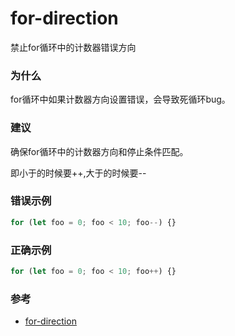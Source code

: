 # for-direction

禁止for循环中的计数器错误方向

### 为什么

for循环中如果计数器方向设置错误，会导致死循环bug。

### 建议

确保for循环中的计数器方向和停止条件匹配。

即小于的时候要++,大于的时候要--

### 错误示例

```js
for (let foo = 0; foo < 10; foo--) {}
```

### 正确示例

```js
for (let foo = 0; foo < 10; foo++) {}
```

### 参考

- [for-direction](https://eslint.org/docs/rules/for-direction)
